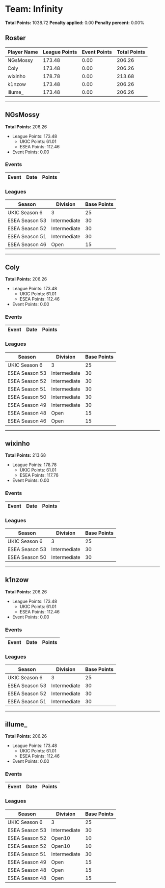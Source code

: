 # Team: Infinity

**Total Points:** 1038.72
**Penalty applied:** 0.00
**Penalty percent:** 0.00%

## Roster
| Player Name | League Points | Event Points | Total Points |
|-------------|--------------|--------------|-------------|
| NGsMossy | 173.48 | 0.00 | 206.26 |
| Coly | 173.48 | 0.00 | 206.26 |
| wixinho | 178.78 | 0.00 | 213.68 |
| k1nzow | 173.48 | 0.00 | 206.26 |
| illume_ | 173.48 | 0.00 | 206.26 |

---

## NGsMossy

**Total Points:** 206.26

- League Points: 173.48
  - UKIC Points: 61.01
  - ESEA Points: 112.46
- Event Points: 0.00

### Events
| Event | Date | Points |
|-------|------|--------|
### Leagues
| Season | Division | Base Points |
|--------|----------|-------------|
| UKIC Season 6 | 3 | 25 |
| ESEA Season 53 | Intermediate | 30 |
| ESEA Season 52 | Intermediate | 30 |
| ESEA Season 51 | Intermediate | 30 |
| ESEA Season 46 | Open | 15 |
---

## Coly

**Total Points:** 206.26

- League Points: 173.48
  - UKIC Points: 61.01
  - ESEA Points: 112.46
- Event Points: 0.00

### Events
| Event | Date | Points |
|-------|------|--------|
### Leagues
| Season | Division | Base Points |
|--------|----------|-------------|
| UKIC Season 6 | 3 | 25 |
| ESEA Season 53 | Intermediate | 30 |
| ESEA Season 52 | Intermediate | 30 |
| ESEA Season 51 | Intermediate | 30 |
| ESEA Season 50 | Intermediate | 30 |
| ESEA Season 49 | Intermediate | 30 |
| ESEA Season 48 | Open | 15 |
| ESEA Season 46 | Open | 15 |
---

## wixinho

**Total Points:** 213.68

- League Points: 178.78
  - UKIC Points: 61.01
  - ESEA Points: 117.76
- Event Points: 0.00

### Events
| Event | Date | Points |
|-------|------|--------|
### Leagues
| Season | Division | Base Points |
|--------|----------|-------------|
| UKIC Season 6 | 3 | 25 |
| ESEA Season 53 | Intermediate | 30 |
| ESEA Season 50 | Intermediate | 30 |
---

## k1nzow

**Total Points:** 206.26

- League Points: 173.48
  - UKIC Points: 61.01
  - ESEA Points: 112.46
- Event Points: 0.00

### Events
| Event | Date | Points |
|-------|------|--------|
### Leagues
| Season | Division | Base Points |
|--------|----------|-------------|
| UKIC Season 6 | 3 | 25 |
| ESEA Season 53 | Intermediate | 30 |
| ESEA Season 52 | Intermediate | 30 |
| ESEA Season 51 | Intermediate | 30 |
---

## illume_

**Total Points:** 206.26

- League Points: 173.48
  - UKIC Points: 61.01
  - ESEA Points: 112.46
- Event Points: 0.00

### Events
| Event | Date | Points |
|-------|------|--------|
### Leagues
| Season | Division | Base Points |
|--------|----------|-------------|
| UKIC Season 6 | 3 | 25 |
| ESEA Season 53 | Intermediate | 30 |
| ESEA Season 52 | Open10 | 10 |
| ESEA Season 52 | Open10 | 10 |
| ESEA Season 51 | Intermediate | 30 |
| ESEA Season 49 | Open | 15 |
| ESEA Season 48 | Open | 15 |
| ESEA Season 48 | Open | 15 |